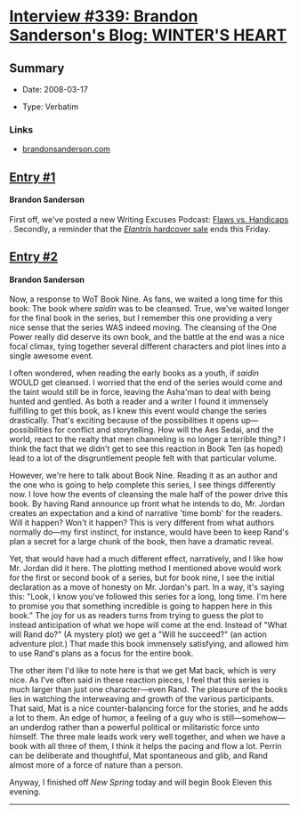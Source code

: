 # [Interview #339: Brandon Sanderson's Blog: WINTER'S HEART](https://www.theoryland.com/intvmain.php?i=339)

## Summary

- Date: 2008-03-17

- Type: Verbatim

### Links

- [brandonsanderson.com](http://www.brandonsanderson.com/blog/620/WINTERS-HEART)


## [Entry #1](https://www.theoryland.com/intvmain.php?i=339#1)

#### Brandon Sanderson

First off, we've posted a new Writing Excuses Podcast:
[Flaws vs. Handicaps](http://www.writingexcuses.com/)
. Secondly, a reminder that the
[*Elantris*
hardcover sale](http://www.brandonsanderson.com/store/item/9/Signed-Elantris-Harback)
ends this Friday.

## [Entry #2](https://www.theoryland.com/intvmain.php?i=339#2)

#### Brandon Sanderson

Now, a response to WoT Book Nine. As fans, we waited a long time for this book: The book where
*saidin*
was to be cleansed. True, we've waited longer for the final book in the series, but I remember this one providing a very nice sense that the series WAS indeed moving. The cleansing of the One Power really did deserve its own book, and the battle at the end was a nice focal climax, tying together several different characters and plot lines into a single awesome event.

I often wondered, when reading the early books as a youth, if
*saidin*
WOULD get cleansed. I worried that the end of the series would come and the taint would still be in force, leaving the Asha'man to deal with being hunted and gentled. As both a reader and a writer I found it immensely fulfilling to get this book, as I knew this event would change the series drastically. That's exciting because of the possibilities it opens up—possibilities for conflict and storytelling. How will the Aes Sedai, and the world, react to the realty that men channeling is no longer a terrible thing? I think the fact that we didn't get to see this reaction in Book Ten (as hoped) lead to a lot of the disgruntlement people felt with that particular volume.

However, we're here to talk about Book Nine. Reading it as an author and the one who is going to help complete this series, I see things differently now. I love how the events of cleansing the male half of the power drive this book. By having Rand announce up front what he intends to do, Mr. Jordan creates an expectation and a kind of narrative 'time bomb' for the readers. Will it happen? Won't it happen? This is very different from what authors normally do—my first instinct, for instance, would have been to keep Rand's plan a secret for a large chunk of the book, then have a dramatic reveal.

Yet, that would have had a much different effect, narratively, and I like how Mr. Jordan did it here. The plotting method I mentioned above would work for the first or second book of a series, but for book nine, I see the initial declaration as a move of honesty on Mr. Jordan's part. In a way, it's saying this: "Look, I know you've followed this series for a long, long time. I'm here to promise you that something incredible is going to happen here in this book." The joy for us as readers turns from trying to guess the plot to instead anticipation of what we hope will come at the end. Instead of "What will Rand do?" (A mystery plot) we get a "Will he succeed?" (an action adventure plot.) That made this book immensely satisfying, and allowed him to use Rand's plans as a focus for the entire book.

The other item I'd like to note here is that we get Mat back, which is very nice. As I've often said in these reaction pieces, I feel that this series is much larger than just one character—even Rand. The pleasure of the books lies in watching the interweaving and growth of the various participants. That said, Mat is a nice counter-balancing force for the stories, and he adds a lot to them. An edge of humor, a feeling of a guy who is still—somehow—an underdog rather than a powerful political or militaristic force unto himself. The three male leads work very well together, and when we have a book with all three of them, I think it helps the pacing and flow a lot. Perrin can be deliberate and thoughtful, Mat spontaneous and glib, and Rand almost more of a force of nature than a person.

Anyway, I finished off
*New Spring*
today and will begin Book Eleven this evening.


---

